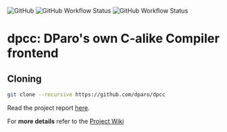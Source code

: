 ![GitHub](https://img.shields.io/github/license/dparo/dpcc)
![GitHub Workflow Status](https://img.shields.io/github/workflow/status/dparo/dpcc/linux-build-test?label=Linux%20Build)
![GitHub Workflow Status](https://img.shields.io/github/workflow/status/dparo/dpcc/macos-build-test?label=MacOS%20Build)


# dpcc: DParo's own C-alike Compiler frontend

## Cloning

```sh
git clone --recursive https://github.com/dparo/dpcc
```

Read the project report [here](https://github.com/dparo/dpcc/files/5697256/DPL_ProjectAssignmentReport.pdf).


For **more details** refer to the [Project Wiki](https://github.com/dparo/dpcc/wiki)

